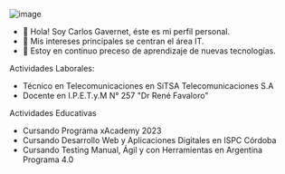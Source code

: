 ![image](https://user-images.githubusercontent.com/6855157/229213017-37394554-8fd2-4503-b6d1-03f99c9ddcf8.png)


- 👋 Hola! Soy Carlos Gavernet, éste es mi perfil personal. 
- 👀 Mis intereses principales se centran el área IT.
- 🌱 Estoy en continuo preceso de aprendizaje de nuevas tecnologías.

Actividades Laborales:
- Técnico en Telecomunicaciones en SiTSA Telecomunicaciones S.A
- Docente en I.P.E.T.y.M N° 257 "Dr René Favaloro"

Actividades Educativas
- Cursando Programa xAcademy 2023
- Cursando Desarrollo Web y Aplicaciones Digitales en ISPC Córdoba
- Cursando Testing Manual, Ágil y con Herramientas en Argentina Programa 4.0


<!---
cgavernet/cgavernet is a ✨ special ✨ repository because its `README.md` (this file) appears on your GitHub profile.
You can click the Preview link to take a look at your changes.
--->
